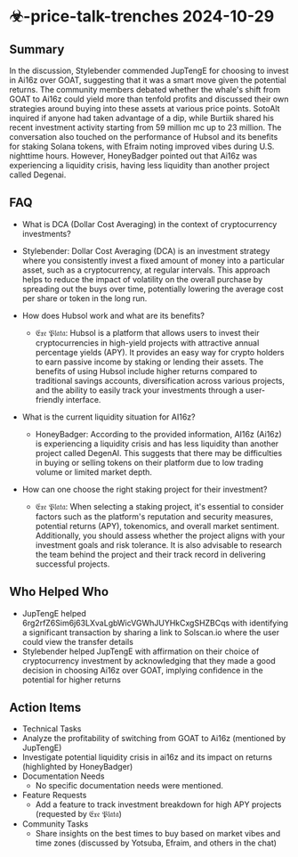 # ☣-price-talk-trenches 2024-10-29

## Summary
 In the discussion, Stylebender commended JupTengE for choosing to invest in Ai16z over GOAT, suggesting that it was a smart move given the potential returns. The community members debated whether the whale's shift from GOAT to Ai16z could yield more than tenfold profits and discussed their own strategies around buying into these assets at various price points. SotoAlt inquired if anyone had taken advantage of a dip, while Burtiik shared his recent investment activity starting from 59 million mc up to 23 million. The conversation also touched on the performance of Hubsol and its benefits for staking Solana tokens, with Efraim noting improved vibes during U.S. nighttime hours. However, HoneyBadger pointed out that Ai16z was experiencing a liquidity crisis, having less liquidity than another project called Degenai.

## FAQ
 - What is DCA (Dollar Cost Averaging) in the context of cryptocurrency investments?
  - Stylebender: Dollar Cost Averaging (DCA) is an investment strategy where you consistently invest a fixed amount of money into a particular asset, such as a cryptocurrency, at regular intervals. This approach helps to reduce the impact of volatility on the overall purchase by spreading out the buys over time, potentially lowering the average cost per share or token in the long run.

- How does Hubsol work and what are its benefits?
  - 𝔈𝔵𝔢 𝔓𝔩𝔞𝔱𝔞: Hubsol is a platform that allows users to invest their cryptocurrencies in high-yield projects with attractive annual percentage yields (APY). It provides an easy way for crypto holders to earn passive income by staking or lending their assets. The benefits of using Hubsol include higher returns compared to traditional savings accounts, diversification across various projects, and the ability to easily track your investments through a user-friendly interface.

- What is the current liquidity situation for AI16z?
  - HoneyBadger: According to the provided information, AI16z (Ai16z) is experiencing a liquidity crisis and has less liquidity than another project called DegenAI. This suggests that there may be difficulties in buying or selling tokens on their platform due to low trading volume or limited market depth.

- How can one choose the right staking project for their investment?
  - 𝔈𝔵𝔢 𝔓𝔩𝔞𝔱𝔞: When selecting a staking project, it's essential to consider factors such as the platform's reputation and security measures, potential returns (APY), tokenomics, and overall market sentiment. Additionally, you should assess whether the project aligns with your investment goals and risk tolerance. It is also advisable to research the team behind the project and their track record in delivering successful projects.

## Who Helped Who
 - JupTengE helped 6rg2rfZ6Sim6j63LXvaLgbWicVGWhJUYHkCxgSHZBCqs with identifying a significant transaction by sharing a link to Solscan.io where the user could view the transfer details
- Stylebender helped JupTengE with affirmation on their choice of cryptocurrency investment by acknowledging that they made a good decision in choosing Ai16z over GOAT, implying confidence in the potential for higher returns

## Action Items
 - Technical Tasks
  - Analyze the profitability of switching from GOAT to Ai16z (mentioned by JupTengE)
  - Investigate potential liquidity crisis in ai16z and its impact on returns (highlighted by HoneyBadger)
- Documentation Needs
  - No specific documentation needs were mentioned.
- Feature Requests
  - Add a feature to track investment breakdown for high APY projects (requested by 𝔈𝔵𝔢 𝔓𝔩𝔞𝔱𝔞)
- Community Tasks
  - Share insights on the best times to buy based on market vibes and time zones (discussed by Yotsuba, Efraim, and others in the chat)

